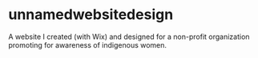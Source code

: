 # unnamedwebsitedesign
A website I created (with Wix) and designed for a non-profit organization promoting for awareness of indigenous women.
